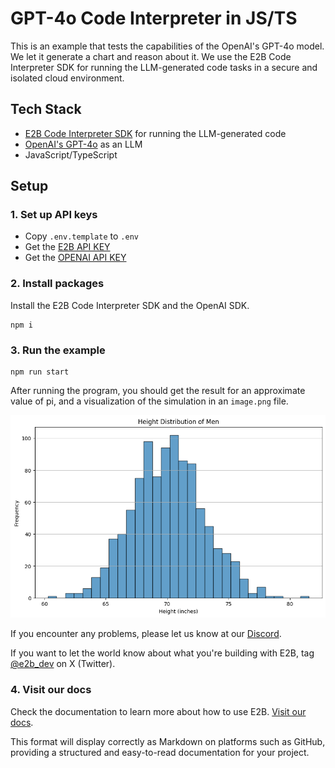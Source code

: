 # GPT-4o Code Interpreter in JS/TS
This is an example that tests the capabilities of the OpenAI's GPT-4o model. We let it generate a chart and reason about it. We use the E2B Code Interpreter SDK for running the LLM-generated code tasks in a secure and isolated cloud environment.


## Tech Stack
- [E2B Code Interpreter SDK]((https://github.com/e2b-dev/code-interpreter)) for running the LLM-generated code
- [OpenAI's GPT-4o](https://openai.com/index/hello-gpt-4o/) as an LLM
- JavaScript/TypeScript

## Setup
### 1. Set up API keys
- Copy `.env.template` to `.env`
- Get the [E2B API KEY]((https://e2b.dev/docs/getting-started/api-key))
- Get the [OPENAI API KEY](https://platform.openai.com/settings)

### 2. Install packages
Install the E2B Code Interpreter SDK and the OpenAI SDK.

```
npm i
```
### 3. Run the example
```
npm run start
```

After running the program, you should get the result for an approximate value of pi, and a visualization of the simulation in an `image.png` file.

![Example of the output](example.png)

If you encounter any problems, please let us know at our [Discord]((https://discord.com/invite/U7KEcGErtQ)).

If you want to let the world know about what you're building with E2B, tag [@e2b_dev](https://twitter.com/e2b_dev) on X (Twitter).

### 4. Visit our docs
Check the documentation to learn more about how to use E2B. [Visit our docs](https://e2b.dev/docs).

This format will display correctly as Markdown on platforms such as GitHub, providing a structured and easy-to-read documentation for your project.